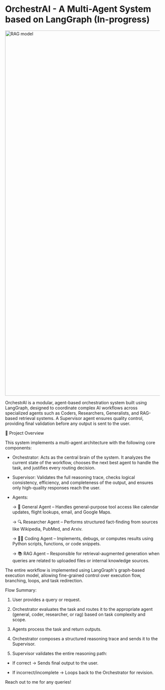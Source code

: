 # OrchestrAI - A Multi-Agent System based on LangGraph (In-progress)

<img width="2120" height="1188" alt="RAG model" src="https://github.com/user-attachments/assets/036ea65a-4752-4b8f-adbe-848476f0cd39" />



OrchestrAI is a modular, agent-based orchestration system built using LangGraph, designed to coordinate complex AI workflows across specialized agents such as Coders, Researchers, Generalists, and RAG-based retrieval systems. A Supervisor agent ensures quality control, providing final validation before any output is sent to the user.

📌 Project Overview

This system implements a multi-agent architecture with the following core components:
  - Orchestrator: Acts as the central brain of the system. It analyzes the current state of the workflow, chooses the next best agent to handle the task, and justifies every routing decision.
  - Supervisor: Validates the full reasoning trace, checks logical consistency, efficiency, and completeness of the output, and ensures only high-quality responses reach the user.
  - Agents:
    
    -> 🧠 General Agent – Handles general-purpose tool access like calendar updates, flight lookups, email, and Google Maps.
    
    -> 🔍 Researcher Agent – Performs structured fact-finding from sources like Wikipedia, PubMed, and Arxiv.
    
    -> 🧑‍💻 Coding Agent – Implements, debugs, or computes results using Python scripts, functions, or code snippets.
    
    -> 📚 RAG Agent – Responsible for retrieval-augmented generation when queries are related to uploaded files or internal knowledge sources.
    
The entire workflow is implemented using LangGraph's graph-based execution model, allowing fine-grained control over execution flow, branching, loops, and task redirection.

Flow Summary:
1. User provides a query or request.

2. Orchestrator evaluates the task and routes it to the appropriate agent (general, coder, researcher, or rag) based on task complexity and scope.

3. Agents process the task and return outputs.

4. Orchestrator composes a structured reasoning trace and sends it to the Supervisor.

5. Supervisor validates the entire reasoning path:

  - If correct → Sends final output to the user.

  - If incorrect/incomplete → Loops back to the Orchestrator for revision.

Reach out to me for any queries!
